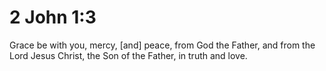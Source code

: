 # 2 John 1:3

Grace be with you, mercy, [and] peace, from God the Father, and from the Lord Jesus Christ, the Son of the Father, in truth and love.